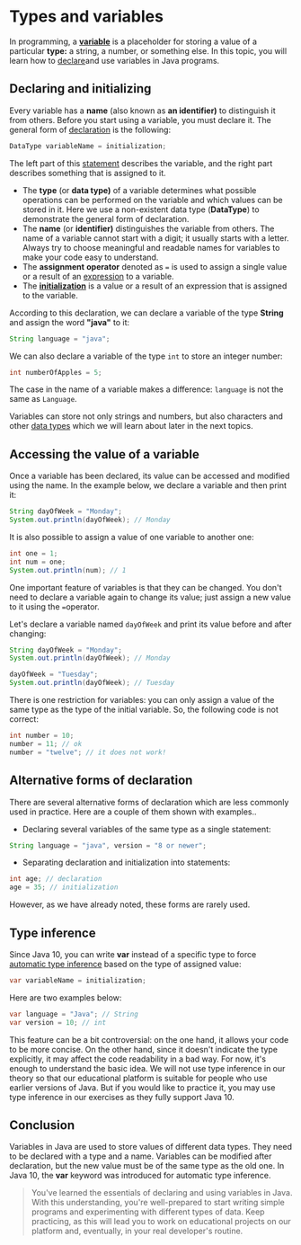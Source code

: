 # Types and variables

In programming, a **[variable](https://hyperskill.org/learn/step/3518)** is a placeholder for storing a value of a particular **type:** a string, a number, or something else. In this topic, you will learn how to [declare](https://hyperskill.org/learn/step/3518)and use variables in Java programs.

## Declaring and initializing

Every variable has a **name** (also known as **an identifier)** to distinguish it from others. Before you start using a variable, you must declare it. The general form of [declaration](https://hyperskill.org/learn/step/3518) is the following:

```java
DataType variableName = initialization;
```

The left part of this [statement](https://hyperskill.org/learn/step/3518) describes the variable, and the right part describes something that is assigned to it.

- The **type** (or **data type)** of a variable determines what possible operations can be performed on the variable and which values can be stored in it. Here we use a non-existent data type (**DataType**) to demonstrate the general form of declaration.
- The **name** (or **identifier)** distinguishes the variable from others. The name of a variable cannot start with a digit; it usually starts with a letter. Always try to choose meaningful and readable names for variables to make your code easy to understand.
- The **assignment** **operator** denoted as `=` is used to assign a single value or a result of an [expression](https://hyperskill.org/learn/step/3518) to a variable.
- The **[initialization](https://hyperskill.org/learn/step/3518)** is a value or a result of an expression that is assigned to the variable.

According to this declaration, we can declare a variable of the type **String** and assign the word **"java"** to it:

```java
String language = "java";
```

We can also declare a variable of the type `int` to store an integer number:

```java
int numberOfApples = 5;
```



The case in the name of a variable makes a difference: `language` is not the same as `Language`.



Variables can store not only strings and numbers, but also characters and other [data types](https://hyperskill.org/learn/step/3518) which we will learn about later in the next topics.

## Accessing the value of a variable

Once a variable has been declared, its value can be accessed and modified using the name. In the example below, we declare a variable and then print it:

```java
String dayOfWeek = "Monday";
System.out.println(dayOfWeek); // Monday
```

It is also possible to assign a value of one variable to another one:

```java
int one = 1;
int num = one;
System.out.println(num); // 1
```

One important feature of variables is that they can be changed. You don't need to declare a variable again to change its value; just assign a new value to it using the `=`operator.

Let's declare a variable named `dayOfWeek` and print its value before and after changing:

```java
String dayOfWeek = "Monday";
System.out.println(dayOfWeek); // Monday

dayOfWeek = "Tuesday";
System.out.println(dayOfWeek); // Tuesday
```

There is one restriction for variables: you can only assign a value of the same type as the type of the initial variable. So, the following code is not correct:

```java
int number = 10;
number = 11; // ok
number = "twelve"; // it does not work!
```

## Alternative forms of declaration

There are several alternative forms of declaration which are less commonly used in practice. Here are a couple of them shown with examples..

- Declaring several variables of the same type as a single statement:

```java
String language = "java", version = "8 or newer";
```

- Separating declaration and initialization into statements:

```java
int age; // declaration
age = 35; // initialization 
```

However, as we have already noted, these forms are rarely used.

## Type inference

Since Java 10, you can write **var** instead of a specific type to force [automatic type inference](https://hyperskill.org/learn/step/3518) based on the type of assigned value:

```java
var variableName = initialization;
```

Here are two examples below:

```java
var language = "Java"; // String
var version = 10; // int
```

This feature can be a bit controversial: on the one hand, it allows your code to be more concise. On the other hand, since it doesn't indicate the type explicitly, it may affect the code readability in a bad way. For now, it's enough to understand the basic idea. We will not use type inference in our theory so that our educational platform is suitable for people who use earlier versions of Java. But if you would like to practice it, you may use type inference in our exercises as they fully support Java 10.

## Conclusion

Variables in Java are used to store values of different data types. They need to be declared with a type and a name. Variables can be modified after declaration, but the new value must be of the same type as the old one. In Java 10, the **var** keyword was introduced for automatic type inference.

> You've learned the essentials of declaring and using variables in Java. With this understanding, you're well-prepared to start writing simple programs and experimenting with different types of data. Keep practicing, as this will lead you to work on educational projects on our platform and, eventually, in your real developer's routine.